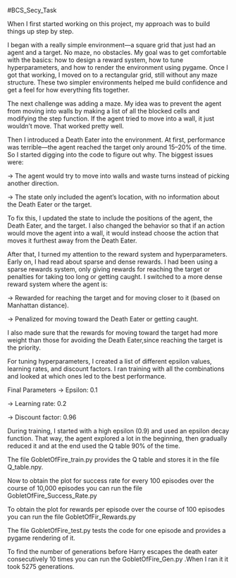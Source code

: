 #BCS_Secy_Task

When I first started working on this project, my approach was to build things up step by step.

I began with a really simple environment—a square grid that just had an agent and a target. No maze, no obstacles. My goal was to get comfortable with the basics: how to design a reward system, how to tune hyperparameters, and how to render the environment using pygame. Once I got that working, I moved on to a rectangular grid, still without any maze structure. These two simpler environments helped me build confidence and get a feel for how everything fits together.

The next challenge was adding a maze. My idea was to prevent the agent from moving into walls by making a list of all the blocked cells and modifying the step function. If the agent tried to move into a wall, it just wouldn’t move. That worked pretty well.

Then I introduced a Death Eater into the environment. At first, performance was terrible—the agent reached the target only around 15–20% of the time. So I started digging into the code to figure out why. The biggest issues were:

-> The agent would try to move into walls and waste turns instead of picking another direction.

-> The state only included the agent’s location, with no information about the Death Eater or the target.

To fix this, I updated the state to include the positions of the agent, the Death Eater, and the target. I also changed the behavior so that if an action would move the agent into a wall, it would instead choose the action that moves it furthest away from the Death Eater.

After that, I turned my attention to the reward system and hyperparameters. Early on, I had read about sparse and dense rewards. I had been using a sparse rewards system, only giving rewards for reaching the target or penalties for taking too long or getting caught. I switched to a more dense reward system where the agent is:

-> Rewarded for reaching the target and for moving closer to it (based on Manhattan distance).

-> Penalized for moving toward the Death Eater or getting caught.

I also made sure that the rewards for moving toward the target had more weight than those for avoiding the Death Eater,since reaching the target is the priority.

For tuning hyperparameters, I created a list of different epsilon values, learning rates, and discount factors. I ran training with all the combinations and looked at which ones led to the best performance.

Final Parameters 
-> Epsilon: 0.1

-> Learning rate: 0.2

-> Discount factor: 0.96

During training, I started with a high epsilon (0.9) and used an epsilon decay function. That way, the agent explored a lot in the beginning, then gradually reduced it and at the end used the Q table 90% of the time.

The file GobletOfFire_train.py provides the Q table and stores it in the file Q_table.npy.

Now to obtain the plot for success rate for every 100 episodes over the course of 10,000 episodes you can run the file GobletOfFire_Success_Rate.py

To obtain the plot for rewards per episode over the course of 100 episodes you can run the file GobletOfFir_Rewards.py

The file GobletOfFire_test.py tests the code for one episode and provides a pygame rendering of it.

To find the number of generations before Harry escapes the death eater consecutively 10 times you can run the GobletOfFire_Gen.py .When I ran it it took 5275 generations.
